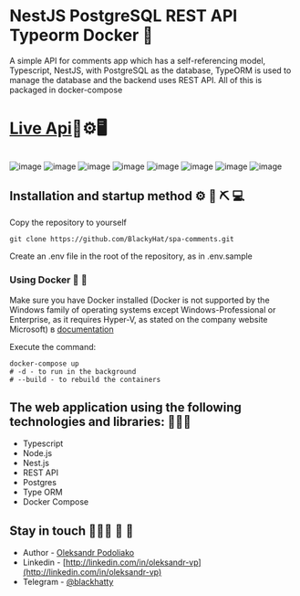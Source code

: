 # NestJS PostgreSQL REST API Typeorm Docker 👔

A simple API for comments app which has a self-referencing model, Typescript, NestJS, with PostgreSQL as the database, TypeORM is used to manage the database and the backend uses REST API. All of this is packaged in docker-compose

# [Live Api](https://comments-backend-gixo.onrender.com)👀⚙️🖥️

##

![image](https://img.shields.io/badge/nestjs-E0234E?style=for-the-badge&logo=nestjs&logoColor=white)
![image](https://img.shields.io/badge/JavaScript-323330?style=for-the-badge&logo=javascript&logoColor=F7DF1)
![image](https://img.shields.io/badge/TypeScript-007ACC?style=for-the-badge&logo=typescript&logoColor=white)
![image](https://img.shields.io/badge/Docker-2CA5E0?style=for-the-badge&logo=docker&logoColor=white)
![image](https://img.shields.io/badge/Postman-FF6C37?style=for-the-badge&logo=Postman&logoColor=white)
![image](https://img.shields.io/badge/PostgreSQL-316192?style=for-the-badge&logo=postgresql&logoColor=white)
![image](https://img.shields.io/badge/Node%20js-339933?style=for-the-badge&logo=nodedotjs&logoColor=white)
![image](https://img.shields.io/badge/VSCode-0078D4?style=for-the-badge&logo=visual%20studio%20code&logoColor=white)

## Installation and startup method ⚙️ 🔐 ⛏️ 💻

Copy the repository to yourself

```shell
git clone https://github.com/BlackyHat/spa-comments.git
```

Create an .env file in the root of the repository, as in .env.sample

### Using Docker 🏦 🌊

Make sure you have Docker installed (Docker is not supported by the Windows family of operating systems except
Windows-Professional or Enterprise, as it requires Hyper-V, as stated on the company website Microsoft)
в [documentation](https://docs.microsoft.com/ru-ru/virtualization/hyper-v-on-windows/quick-start/enable-hyper-v#check-requirements)

Execute the command:

```shell
docker-compose up
# -d - to run in the background
# --build - to rebuild the containers
```

## The web application using the following technologies and libraries: 💼💼💼

- Typescript
- Node.js
- Nest.js
- REST API
- Postgres
- Type ORM
- Docker Compose

## Stay in touch 🧑🏾‍💼 🌆 🏁

- Author - [Oleksandr Podoliako](https://github.com/BlackyHat)
- Linkedin - [http://linkedin.com/in/oleksandr-vp](http://linkedin.com/in/oleksandr-vp)
- Telegram - [@blackhatty](https://t.me/blackhatty)
